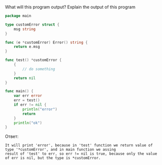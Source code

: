 What will this program output? Explain the output of this program

```go
package main

type customError struct {
	msg string
}

func (e *customError) Error() string {
	return e.msg
}

func test() *customError {
	{
		// do something
	}
	return nil
}

func main() {
	var err error
	err = test()
	if err != nil {
		println("error")
		return
	}
	println("ok")
}
```

Ответ:
```
It will print 'error', because in 'test' function we return value of type '*customError', and in main function we assing 
result of 'test' to err, so err != nil is true, because only the value of err is nil, but the type is *customError.

```
